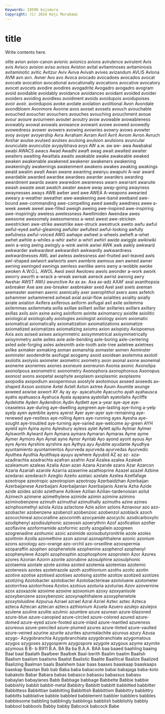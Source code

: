 ```yaml
---
Keywords: 19590 kojimura
Copyright: (C) 2024 Koji Murakami
---
```


# title

Write contents here.



olite avion avion-canon avionic avionics avions avirulence
avirulent Avis avis Avisco avision aviso avisos Aviston avital avitaminoses
avitaminosis avitaminotic avitic Avitzur Aviv Aviva Avivah avives avizandum AVLIS
Avlona AVM avn avn. Avner Avo avo Avoca avocado avocadoes
avocados avocat avocate avocation avocational avocationally avocations avocative avocatory avocet
avocets avodire avodires avogadrite Avogadro avogadro avogram avoid avoidable avoidably
avoidance avoidances avoidant avoided avoider avoiders avoiding avoidless avoidment avoids
avoidupois avoidupoises avoir avoir. avoirdupois avoke avolate avolation avolitional Avon
Avondale avondbloem Avonmore Avonne avos avoset avosets avouch avouchable avouched
avoucher avouchers avouches avouching avouchment avoue avour avoure avourneen avouter
avoutry avow avowable avowableness avowably avowal avowals avowance avowant avowe
avowed avowedly avowedness avower avowers avowing avowries avowry avows avowter
avoy avoyer avoyership Avra Avraham Avram Avril Avrit Avrom Avron
Avruch Avshar avulse avulsed avulses avulsing avulsion avulsions avuncular avunculate
avunculize avyayibhava avys AW a.w. aw aw- awa Awabakal awabi
AWACS awacs Awad Awadhi awaft awag await awaited awaiter awaiters
awaiting Awaitlala awaits awakable awake awakeable awaked awaken awakenable awakened
awakener awakeners awakening awakeningly awakenings awakenment awakens awakes awaking awakings
awald awalim awalt Awan awane awanting awanyu awapuhi A-war award
awardable awarded awardee awardees awarder awarders awarding awardment awards aware
awaredom awareness awarn awarrant awaruite awash awaste awat awatch awater
awave away away-going awayness awaynesses aways AWB awber awd awe
AWEA A-weapons awearied aweary a-weather aweather awe-awakening awe-band aweband awe-bound
awe-commanding awe-compelling awed awedly awedness awee a-week aweek aweel awe-filled
aweigh aweing awe-inspired awe-inspiring awe-inspiringly aweless awelessness Awellimiden Awendaw awes
awesome awesomely awesomeness a-west awest awe-stricken awestricken awe-strike awestrike awe-struck
awestruck aweto awfu awful awful-eyed awful-gleaming awfuller awfullest awful-looking awfully
awfulness awful-voiced AWG awhape awheel a-wheels awheft a-whet awhet awhile
a-whiles a-whir awhir a-whirl awhirl awide awiggle awikiwiki awin a-wing
awing awingly a-wink awink awiwi AWK awk awkly awkward awkwarder
awkwardest awkwardish awkwardly awkwardness awkwardnesses AWL awl awless awlessness awl-fruited
awl-leaved awls awl-shaped awlwort awlworts awm awmbrie awmous awn awned
awner awning awninged awnings awnless awnlike awns awny a-wobble awoke
awoken A.W.O.L. AWOL Awol awol Awolowo awols awonder a-work awork
aworry aworth a-wrack a-wreak awreak awreck awrist awrong awry Awshar
AWST AWU awunctive Ax ax ax. Axa ax-adz AXAF axal
axanthopsia axbreaker Axe axe axe-breaker axebreaker axed Axel axel axels
axeman axemaster axemen axenic axenically axer axerophthol axers axes axfetch
axhammer axhammered axhead axial axial-flow axialities axiality axially axiate axiation
Axifera axiferous axiform axifugal axil axile axilemma axilemmas axilemmata axilla
axillae axillant axillar axillaries axillars axillary axillas axils axin axine
axing axiniform axinite axinomancy axiolite axiolitic axiological axiologically axiologies axiologist
axiology axiom axiomatic axiomatical axiomatically axiomatization axiomatizations axiomatize axiomatized axiomatizes
axiomatizing axioms axion axiopisty Axiopoenus Axis axis axised axises axisymmetric
axisymmetrical axisymmetrically axisymmetry axite axites axle axle-bending axle-boring axle-centering axled
axle-forging axles axlesmith axle-tooth axle-tree axletree axletrees axlike axmaker axmaking
axman axmanship axmaster axmen Axminster axminster axodendrite axofugal axogamy axoid
axoidean axolemma axolotl axolotls axolysis axometer axometric axometry axon axonal
axone axonemal axoneme axonemes axones axoneure axoneuron Axonia axonic Axonolipa
axonolipous axonometric axonometry Axonophora axonophorous Axonopus axonost axons axopetal axophyte
axoplasm axoplasmic axoplasms axopodia axopodium axospermous axostyle axotomous axseed axseeds
ax-shaped Axson axstone Axtel Axtell Axton axtree Axum Axumite axunge
axweed axwise axwort AY Ay ay ay- ayacahuite Ayacucho ayah
ayahausca ayahs ayahuasca Ayahuca Ayala ayapana ayatollah ayatollahs Aycliffe Aydelotte
Ayden Aydendron Aydin Aydlett aye a-year aye-aye aye-ceaseless aye-during aye-dwelling
ayegreen aye-lasting aye-living a-yelp ayelp ayen ayenbite ayens ayenst Ayer
ayer-ayer aye-remaining aye-renewed aye-restless aye-rolling Ayers aye-running ayes Ayesha aye-sought
aye-troubled aye-turning aye-varied aye-welcome ay-green AYH ayield ayin Ayina ayins
Aylesbury ayless aylet Aylett ayllu Aylmar Aylmer Aylsworth Aylward Aym
Aymara aymara Aymaran Aymaras Ayme ayme Aymer Aymoro Ayn Aynat
ayne Aynor Ayntab Ayo ayond ayont ayous Ayr ayre Ayres
Ayrshire ayrshire ays Aythya ayu Ayubite ayudante Ayudhya ayuntamiento ayuntamientos
Ayurveda ayurveda ayurvedas Ayurvedic Ayuthea Ayuthia Ayutthaya ayuyu aywhere Ayyubid
AZ az az- aza- azadirachta azadrachta azafran azafrin Azal Azalea
azalea Azaleah azaleamum azaleas Azalia Azan azan Azana Azande azans
Azar Azarcon Azaria Azariah azarole Azarria azaserine azathioprine Azazel azazel
Azbine azedarac azedarach Azeglio Azeito azelaic azelate Azelea Azelfafage azeotrope
azeotropic azeotropism azeotropy Azerbaidzhan Azerbaijan Azerbaijanese Azerbaijani Azerbaijanian Azerbaijanis Azeria
Azha Azide azide azides azido aziethane Azikiwe Azilian Azilian-tardenoisian azilut
Azimech azimene azimethylene azimide azimin azimine azimino aziminobenzene azimuth azimuthal
azimuthally azimuths azine azines azinphosmethyl aziola Aziza azlactone Azle azlon
azlons Aznavour azo azo- azobacter azobenzene azobenzil azobenzoic azobenzol azoblack
azoch azocochineal azocoralline azocorinth azocyanide azocyclic azodicarboxylic azodiphenyl azodisulphonic azoeosin
azoerythrin Azof azofication azofier azoflavine azoformamide azoformic azofy azogallein azogreen
azogrenadine azohumic azoic azoimide azoisobutyronitrile azole azoles azolitmin Azolla azomethine
azon azonal azonaphthalene azonic azonium azons azoology azo-orange azo-orchil azo-orseilline
azoospermia azoparaffin azophen azophenetole azophenine azophenol azophenyl azophenylene Azophi azophosphin
azophosphore azoprotein Azor Azores azores Azorian Azorin azorite azorubine azosulphine
azosulphonic azotaemia azotate azote azotea azoted azotemia azotemias azotemic azotenesis
azotes azotetrazole azoth azothionium azoths azotic azotin azotine azotise azotised
azotises azotising azotite azotize azotized azotizes azotizing Azotobacter azotobacter Azotobacterieae
azotoluene azotometer azotorrhea azotorrhoea Azotos azotous azoturia azoturias Azov azovernine
azox azoxazole azoxime azoxine azoxonium azoxy azoxyanisole azoxybenzene azoxybenzoic azoxynaphthalene
azoxyphenetole azoxytoluidine Azpurua Azrael azrael Azral Azriel Aztec aztec Azteca
azteca Aztecan aztecan aztecs azthionium Azuela Azuero azulejo azulejos azulene
azuline azulite azulmic azumbre azure azurean azure-blazoned azure-blue azure-canopied azure-circled
azure-colored azured azure-domed azure-eyed azure-footed azure-inlaid azure-mantled azureness azureous azure-penciled
azure-plumed azures azure-tinted azure-vaulted azure-veined azurine azurite azurites azurmalachite azurous
azury Azusa azygo- Azygobranchia Azygobranchiata azygobranchiate azygomatous azygos azygoses azygosperm
azygospore azygote azygous azyme azymite azymous B B- b B911
B.A. BA Ba ba B.A.A. BAA baa baaed baahling baaing
Baal baal Baalath Baalbeer Baalbek Baal-berith Baalim baalim Baalish Baalism
baalism baalisms Baalist Baalistic Baalite Baalitical Baalize Baalized Baalizing Baalman
baals Baalshem baar baas baases baaskaap baaskaaps baaskap Baastan Bab
bab Baba baba babacoote babai babajaga baba-koto babakoto Babar Babara
babas babasco babassu babassus babasu babaylan babaylanes Babb Babbage babbage
Babbette Babbie babbie babbishly babbit babbit-metal Babbitry Babbitt babbitt babbitted
babbitter Babbittess Babbittian babbitting Babbittish Babbittism Babbittry babbittry babbitts babblative
babble babbled babblement babbler babblers babbles babblesome babbling babblingly babblings
babblish babblishly babbly babbool babbools Babby babby Babcock babcock Babe
